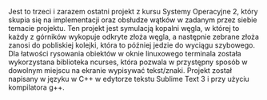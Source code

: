 Jest to trzeci i zarazem ostatni projekt z kursu Systemy Operacyjne 2, który skupia się na implementacji oraz obsłudze wątków w zadanym przez siebie temacie projektu. Ten projekt jest symulacją kopalni węgla, w której to każdy z górników wykopuje odkryte złoża węgla, a następnie zebrane złoża zanosi do pobliskiej kolejki, która to później jedzie do wyciągu szybowego. Dla łatwości rysowania obiektów w oknie linuxowego terminala została wykorzystana biblioteka ncurses, która pozwala w przystępny sposób w dowolnym miejscu na ekranie wypisywać tekst/znaki. Projekt został napisany w języku w C++ w edytorze tekstu Sublime Text 3 i przy użyciu kompilatora g++.
